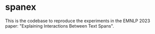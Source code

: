 # spanex

This is the codebase to reproduce the experiments in the EMNLP 2023 paper: "Explaining Interactions Between Text Spans".

